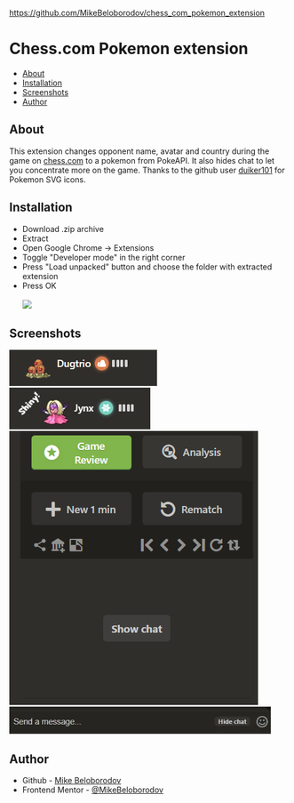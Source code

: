 https://github.com/MikeBeloborodov/chess_com_pokemon_extension
# Chess.com Pokemon extension

- [About](#about)
- [Installation](#installation)
- [Screenshots](#screenshots)
- [Author](#author)

## About
This extension changes opponent name, avatar and country during the game on [chess.com](chess.com) to a pokemon from PokeAPI.
It also hides chat to let you concentrate more on the game.
Thanks to the github user [duiker101](https://github.com/duiker101) for Pokemon SVG icons.

## Installation

- Download .zip archive
- Extract
- Open Google Chrome -> Extensions
- Toggle "Developer mode" in the right corner
- Press "Load unpacked" button and choose the folder with extracted extension
- Press OK<br /><br />
![](./install_screenshot.avif)

## Screenshots

![](./screenshot_pokemon.png)<br />
![](./screenshot_shiny.jpg)<br />
![](./screenshot_chat_hidden.png)<br />
![](./hide_chat_screenshot.webp)

## Author

- Github - [Mike Beloborodov](https://github.com/MikeBeloborodov)
- Frontend Mentor - [@MikeBeloborodov](https://www.frontendmentor.io/profile/MikeBeloborodov)